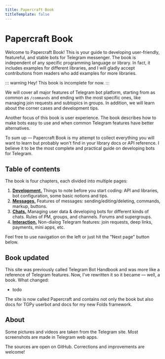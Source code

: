 ```yaml
---
title: Papercraft Book
titleTemplate: false
---
```


<script setup>
import { VPTeamMembers } from 'vitepress/theme'

const members = [
  {
    avatar: 'https://www.github.com/tm-a-t.png',
    name: 'Artyom Ivanov',
    title: 'Author',
    links: [
      { icon: 'github', link: 'https://github.com/tm-a-t' },
    ]
  },
  {
    avatar: 'https://www.github.com/vanutp.png',
    name: 'Ivan Filipenkov',
    title: 'Expert',
    links: [
      { icon: 'github', link: 'https://github.com/tm-a-t' },
    ]
  },
]
</script>


# Papercraft Book

Welcome to Papercraft Book!
This is your guide to developing user-friendly, featureful, and stable bots for Telegram messenger.
The book is independent of any specific programming language or library.
In fact, it includes examples for different libraries,
and I will gladly accept contributions from readers who add examples for more libraries.

::: warning
Hey! This book is incomplete for now.
:::

[//]: # (It is designed to be used together with library docs and Telegram API reference.)

We will cover all major features of Telegram bot platform,
starting from as common as `/commands` and ending with the most specific ones,
like managing join requests and subtopics in groups.
In addition, we will learn about the corner cases and development tips.

Another focus of this book is user experience.
The book describes how to make bots easy to use and when common Telegram features have better alternatives.

To sum up — Papercraft Book is my attempt to collect everything you will want to learn but probably won't find
in your library docs or API reference.
I believe it to be the most complete and practical guide on developing bots for Telegram.

## Table of contents

The book is four chapters, each divided into multiple pages:

1. [**Development.**](dev/basics)
   Things to note before you start coding: API and libraries, bot configuration, some basic notions and tips.
2. [**Messages.**](messages/sending)
   Features of messages: sending/editing/deleting, commands, markup, buttons.
3. [**Chats.**](chats/users) 
   Managing user data & developing bots for different kinds of chats.
   Rules of PM, groups, and channels. Forums and supergroups.
4. [**Interaction.**](interaction/join-requests) 
   Non-dialog Telegram features: join requests, deep links, payments, mini apps, etc.

Feel free to use navigation on the left or just hit the "Next page" button below.

## Book updated

This site was previously called Telegram Bot Handbook and was more like a reference of Telegram features.
Now, I've rewritten it so it became — well, a book. What changed:
- todo

The site is now called Papercraft and contains not only the book but also docs 
for TGPy userbot and docs for my new Folds framework.

## About

<VPTeamMembers size="small" :members="members" />

Some pictures and videos are taken from the Telegram site. Most screenshots are made in Telegram web apps.

The sources are open on GitHub. Corrections and improvements are welcome!
